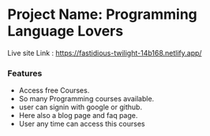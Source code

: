 <h1>Project Name: Programming Language Lovers </h1>
<p>Live site Link : <a href="https://fastidious-twilight-14b168.netlify.app/">https://fastidious-twilight-14b168.netlify.app/</a></p>
<h3>Features </h3>
<ul>
<li>Access free Courses.</li>
<li>So many Programming courses available.</li>
<li>user can signin with google or github.</li>
<li>Here also a blog page and faq page.</li>
<li>User any time can access this courses</li>
</ul>